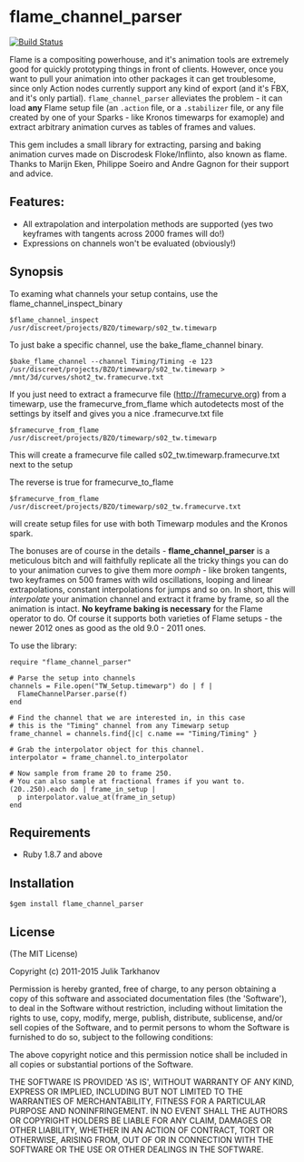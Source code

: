# flame_channel_parser

[![Build Status](https://travis-ci.org/guerilla-di/flame_channel_parser.svg?branch=master)](https://travis-ci.org/guerilla-di/flame_channel_parser)

Flame is a compositing powerhouse, and it's animation tools are extremely good for quickly prototyping things in front of clients. However, once you want to pull your
animation into other packages it can get troublesome, since only Action nodes currently support any kind of export (and it's FBX, and it's only partial).
`flame_channel_parser` alleviates the problem - it can load **any** Flame setup file (an `.action` file, or a `.stabilizer` file, or any file created by one of your
Sparks - like Kronos timewarps for examople) and extract arbitrary animation curves as tables of frames and values.

This gem includes a small library for extracting, parsing and baking animation curves made on Discrodesk Floke/Inflinto, also known as flame.
Thanks to Marijn Eken, Philippe Soeiro and Andre Gagnon for their support and advice.

## Features:

* All extrapolation and interpolation methods are supported (yes two keyframes with tangents across 2000 frames will do!)
* Expressions on channels won't be evaluated (obviously!)

## Synopsis

To examing what channels your setup contains, use the flame_channel_inspect_binary
    
    $flame_channel_inspect /usr/discreet/projects/BZO/timewarp/s02_tw.timewarp

To just bake a specific channel, use the bake_flame_channel binary.

    $bake_flame_channel --channel Timing/Timing -e 123 /usr/discreet/projects/BZO/timewarp/s02_tw.timewarp > /mnt/3d/curves/shot2_tw.framecurve.txt

If you just need to extract a framecurve file (http://framecurve.org) from a timewarp, use the framecurve_from_flame which autodetects most of the settings by itself and gives you a nice .framecurve.txt file

    $framecurve_from_flame /usr/discreet/projects/BZO/timewarp/s02_tw.timewarp

This will create a framecurve file called s02_tw.timewarp.framecurve.txt next to the setup

The reverse is true for framecurve_to_flame

    $framecurve_from_flame /usr/discreet/projects/BZO/timewarp/s02_tw.framecurve.txt

will create setup files for use with both Timewarp modules and the Kronos spark.

The bonuses are of course in the details - **flame_channel_parser** is a meticulous
bitch and will faithfully replicate all the tricky things you can do to your animation curves to give them more _oomph_ - like broken tangents, two keyframes on
500 frames with wild oscillations, looping and linear extrapolations, constant interpolations for jumps and so on. In short, this will _interpolate_ your
animation channel and extract it frame by frame, so all the animation is intact. **No keyframe baking is necessary** for the Flame operator to do.
Of course it supports both varieties of Flame setups - the newer 2012 ones as good as the old 9.0 - 2011 ones.

To use the library:
    
    require "flame_channel_parser"
    
    # Parse the setup into channels
    channels = File.open("TW_Setup.timewarp") do | f |
      FlameChannelParser.parse(f)
    end
    
    # Find the channel that we are interested in, in this case
    # this is the "Timing" channel from any Timewarp setup
    frame_channel = channels.find{|c| c.name == "Timing/Timing" }
    
    # Grab the interpolator object for this channel.
    interpolator = frame_channel.to_interpolator
    
    # Now sample from frame 20 to frame 250.
    # You can also sample at fractional frames if you want to.
    (20..250).each do | frame_in_setup |
      p interpolator.value_at(frame_in_setup)
    end
    
## Requirements

* Ruby 1.8.7 and above

## Installation

    $gem install flame_channel_parser

## License

(The MIT License)

Copyright (c) 2011-2015 Julik Tarkhanov

Permission is hereby granted, free of charge, to any person obtaining
a copy of this software and associated documentation files (the
'Software'), to deal in the Software without restriction, including
without limitation the rights to use, copy, modify, merge, publish,
distribute, sublicense, and/or sell copies of the Software, and to
permit persons to whom the Software is furnished to do so, subject to
the following conditions:

The above copyright notice and this permission notice shall be
included in all copies or substantial portions of the Software.

THE SOFTWARE IS PROVIDED 'AS IS', WITHOUT WARRANTY OF ANY KIND,
EXPRESS OR IMPLIED, INCLUDING BUT NOT LIMITED TO THE WARRANTIES OF
MERCHANTABILITY, FITNESS FOR A PARTICULAR PURPOSE AND NONINFRINGEMENT.
IN NO EVENT SHALL THE AUTHORS OR COPYRIGHT HOLDERS BE LIABLE FOR ANY
CLAIM, DAMAGES OR OTHER LIABILITY, WHETHER IN AN ACTION OF CONTRACT,
TORT OR OTHERWISE, ARISING FROM, OUT OF OR IN CONNECTION WITH THE
SOFTWARE OR THE USE OR OTHER DEALINGS IN THE SOFTWARE.
